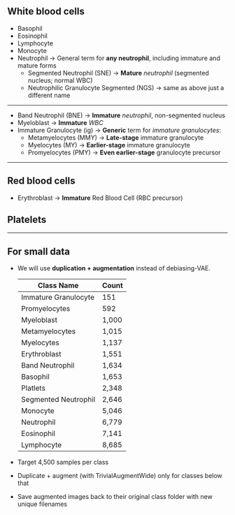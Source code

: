 ## White blood cells
- Basophil 
- Eosinophil 
- Lymphocyte 
- Monocyte 
- Neutrophil -> General term for **any neutrophil**, including immature and mature forms
	- Segmented Neutrophil (SNE) -> **Mature** *neutrophil* (segmented nucleus; normal WBC)
	- Neutrophilic Granulocyte Segmented (NGS) -> same as above just a different name
---
- Band Neutrophil (BNE) -> **Immature** *neutrophil*, non-segmented nucleus
- Myeloblast -> **Immature** *WBC*
- Immature Granulocyte (ig) -> **Generic** term for *immature granulocytes*:
	- Metamyelocytes (MMY) -> **Late-stage** immature granulocyte
	- Myelocytes (MY) -> **Earlier-stage** immature granulocyte
	- Promyelocytes (PMY) -> **Even earlier-stage** granulocyte precursor
---
## Red blood cells
- Erythroblast -> **Immature** Red Blood Cell (RBC precursor)
## Platelets

---
## For small data
- We will use **duplication + augmentation** instead of debiasing-VAE.

	| Class Name           | Count |
	| -------------------- | ----- |
	| Immature Granulocyte | 151   |
	| Promyelocytes        | 592   |
	| Myeloblast           | 1,000 |
	| Metamyelocytes       | 1,015 |
	| Myelocytes           | 1,137 |
	| Erythroblast         | 1,551 |
	| Band Neutrophil      | 1,634 |
	| Basophil             | 1,653 |
	| Platlets             | 2,348 |
	| Segmented Neutrophil | 2,646 |
	| Monocyte             | 5,046 |
	| Neutrophil           | 6,779 |
	| Eosinophil           | 7,141 |
	| Lymphocyte           | 8,685 |

- Target 4,500 samples per class
- Duplicate + augment (with TrivialAugmentWide) only for classes below that
- Save augmented images back to their original class folder with new unique filenames